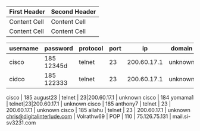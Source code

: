 
|First Header|Second Header|
|-------------|-------------|
|Content Cell|Content Cell|
|Content Cell|Content Cell|


|username | password | protocol | port | ip | domain |
|-------- | -------- | -------- | ---- | -- | ------ |
|cisco | 185 12345d | telnet | 23 | 200.60.17.1 | unknown |
|cidco | 185 122333 | telnet | 23 | 200.60.17.1 | unknown |








cisco | 185 august23 | telnet | 23|200.60.17.1 | unknown
cisco | 184 yomama1 | telnet|23|200.60.17.1 | unknown
cisco | 185 anthony7 | telnet | 23 | 200.60.17.1 | unknown
cisco | 185 allahu | telnet | 23 | 200.60.17.1 | unknown
chris@digitalinterlude.com | Volrathw69 | POP | 110 | 75.126.75.131 | mail.si-sv3231.com


